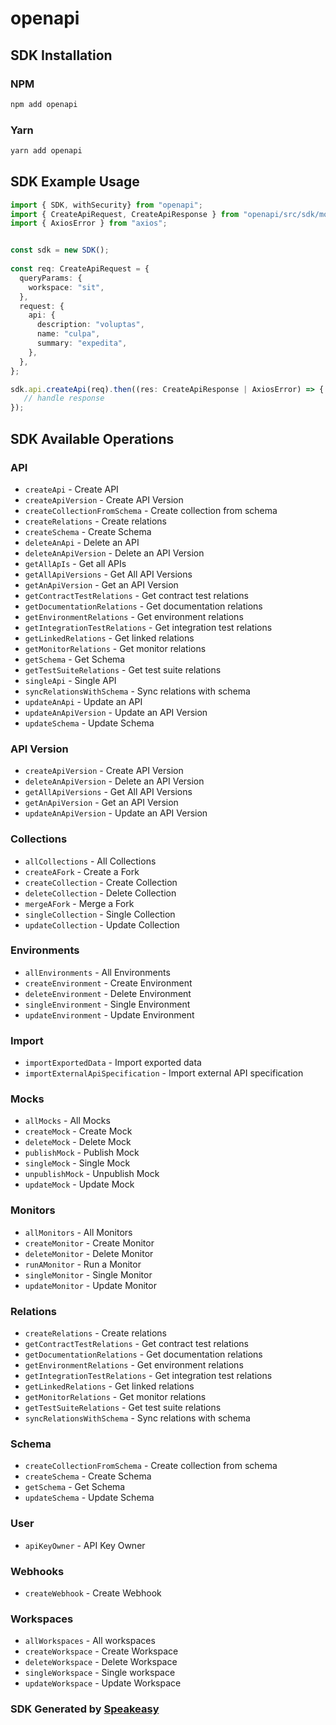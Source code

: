 # openapi

<!-- Start SDK Installation -->
## SDK Installation

### NPM

```bash
npm add openapi
```

### Yarn

```bash
yarn add openapi
```
<!-- End SDK Installation -->

## SDK Example Usage
<!-- Start SDK Example Usage -->
```typescript
import { SDK, withSecurity} from "openapi";
import { CreateApiRequest, CreateApiResponse } from "openapi/src/sdk/models/operations";
import { AxiosError } from "axios";


const sdk = new SDK();
    
const req: CreateApiRequest = {
  queryParams: {
    workspace: "sit",
  },
  request: {
    api: {
      description: "voluptas",
      name: "culpa",
      summary: "expedita",
    },
  },
};

sdk.api.createApi(req).then((res: CreateApiResponse | AxiosError) => {
   // handle response
});
```
<!-- End SDK Example Usage -->

<!-- Start SDK Available Operations -->
## SDK Available Operations

### API

* `createApi` - Create API
* `createApiVersion` - Create API Version
* `createCollectionFromSchema` - Create collection from schema
* `createRelations` - Create relations
* `createSchema` - Create Schema
* `deleteAnApi` - Delete an API
* `deleteAnApiVersion` - Delete an API Version
* `getAllApIs` - Get all APIs
* `getAllApiVersions` - Get All API Versions
* `getAnApiVersion` - Get an API Version
* `getContractTestRelations` - Get contract test relations
* `getDocumentationRelations` - Get  documentation relations
* `getEnvironmentRelations` - Get environment relations
* `getIntegrationTestRelations` - Get integration test relations
* `getLinkedRelations` - Get linked relations
* `getMonitorRelations` - Get monitor relations
* `getSchema` - Get Schema
* `getTestSuiteRelations` - Get test suite relations
* `singleApi` - Single API
* `syncRelationsWithSchema` - Sync relations with schema
* `updateAnApi` - Update an API
* `updateAnApiVersion` - Update an API Version
* `updateSchema` - Update Schema

### API Version

* `createApiVersion` - Create API Version
* `deleteAnApiVersion` - Delete an API Version
* `getAllApiVersions` - Get All API Versions
* `getAnApiVersion` - Get an API Version
* `updateAnApiVersion` - Update an API Version

### Collections

* `allCollections` - All Collections
* `createAFork` - Create a Fork
* `createCollection` - Create Collection
* `deleteCollection` - Delete Collection
* `mergeAFork` - Merge a Fork
* `singleCollection` - Single Collection 
* `updateCollection` - Update Collection

### Environments

* `allEnvironments` - All Environments
* `createEnvironment` - Create Environment
* `deleteEnvironment` - Delete Environment
* `singleEnvironment` - Single Environment
* `updateEnvironment` - Update Environment

### Import

* `importExportedData` - Import exported data
* `importExternalApiSpecification` - Import external API specification

### Mocks

* `allMocks` - All Mocks
* `createMock` - Create Mock
* `deleteMock` - Delete Mock
* `publishMock` - Publish Mock
* `singleMock` - Single Mock
* `unpublishMock` - Unpublish Mock
* `updateMock` - Update Mock

### Monitors

* `allMonitors` - All Monitors
* `createMonitor` - Create Monitor
* `deleteMonitor` - Delete Monitor
* `runAMonitor` - Run a Monitor
* `singleMonitor` - Single Monitor
* `updateMonitor` - Update Monitor

### Relations

* `createRelations` - Create relations
* `getContractTestRelations` - Get contract test relations
* `getDocumentationRelations` - Get  documentation relations
* `getEnvironmentRelations` - Get environment relations
* `getIntegrationTestRelations` - Get integration test relations
* `getLinkedRelations` - Get linked relations
* `getMonitorRelations` - Get monitor relations
* `getTestSuiteRelations` - Get test suite relations
* `syncRelationsWithSchema` - Sync relations with schema

### Schema

* `createCollectionFromSchema` - Create collection from schema
* `createSchema` - Create Schema
* `getSchema` - Get Schema
* `updateSchema` - Update Schema

### User

* `apiKeyOwner` - API Key Owner

### Webhooks

* `createWebhook` - Create Webhook

### Workspaces

* `allWorkspaces` - All workspaces
* `createWorkspace` - Create Workspace
* `deleteWorkspace` - Delete Workspace
* `singleWorkspace` - Single workspace
* `updateWorkspace` - Update Workspace

<!-- End SDK Available Operations -->

### SDK Generated by [Speakeasy](https://docs.speakeasyapi.dev/docs/using-speakeasy/client-sdks)
